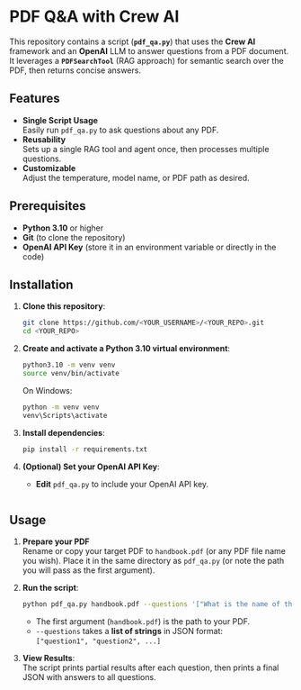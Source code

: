 # PDF Q&A with Crew AI

This repository contains a script (**`pdf_qa.py`**) that uses the **Crew AI** framework and an **OpenAI** LLM to answer questions from a PDF document. It leverages a **`PDFSearchTool`** (RAG approach) for semantic search over the PDF, then returns concise answers.

## Features

- **Single Script Usage**  
  Easily run `pdf_qa.py` to ask questions about any PDF.
- **Reusability**  
  Sets up a single RAG tool and agent once, then processes multiple questions.
- **Customizable**  
  Adjust the temperature, model name, or PDF path as desired.

## Prerequisites

- **Python 3.10** or higher
- **Git** (to clone the repository)
- **OpenAI API Key** (store it in an environment variable or directly in the code)

## Installation

1. **Clone this repository**:

    ```bash
    git clone https://github.com/<YOUR_USERNAME>/<YOUR_REPO>.git
    cd <YOUR_REPO>
    ```

2. **Create and activate a Python 3.10 virtual environment**:

    ```bash
    python3.10 -m venv venv
    source venv/bin/activate
    ```
    On Windows:
    ```bash
    python -m venv venv
    venv\Scripts\activate
    ```

3. **Install dependencies**:

    ```bash
    pip install -r requirements.txt
    ```

4. **(Optional) Set your OpenAI API Key**:

    - **Edit** `pdf_qa.py` to include your OpenAI API key.

      ```

## Usage

1. **Prepare your PDF**  
   Rename or copy your target PDF to `handbook.pdf` (or any PDF file name you wish). Place it in the same directory as `pdf_qa.py` (or note the path you will pass as the first argument).

2. **Run the script**:

    ```bash
    python pdf_qa.py handbook.pdf --questions '["What is the name of the company?", "Who is the CEO?", "What is their vacation policy?", "What is the termination policy?", "Who is Arshaan?"]'
    ```

    - The first argument (`handbook.pdf`) is the path to your PDF.
    - `--questions` takes a **list of strings** in JSON format:  
      `["question1", "question2", ...]`

3. **View Results**:  
   The script prints partial results after each question, then prints a final JSON with answers to all questions.

